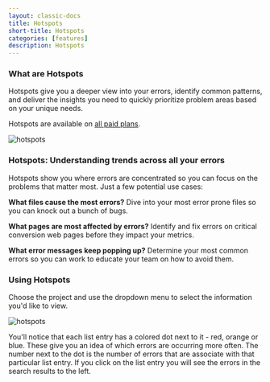 ```yaml
---
layout: classic-docs
title: Hotspots
short-title: Hotspots
categories: [features]
description: Hotspots
---
```


### What are Hotspots

Hotspots give you a deeper view into your errors, identify common patterns, and
deliver the insights you need to quickly prioritize problem areas based on
your unique needs.

Hotspots are available on [all paid plans](https://airbrake.io/pricing).

![hotspots](/docs/assets/img/docs/features/hotspots.png)

### Hotspots: Understanding trends across all your errors

Hotspots show you where errors are concentrated so you can focus on the problems
that matter most. Just a few potential use cases:

**What files cause the most errors?** Dive into your most error prone files so you
can knock out a bunch of bugs.

**What pages are most affected by errors?** Identify and fix errors on critical
conversion web pages before they impact your metrics.

**What error messages keep popping up?** Determine your most common errors so you
can work to educate your team on how to avoid them.

### Using Hotspots

Choose the project and use the dropdown menu to select the information you'd like to
view.

![hotspots](/docs/assets/img/docs/features/hotspots_menu.png)

You'll notice that each list entry has a colored dot next to it - red, orange or blue.
These give you an idea of which errors are occurring more often. The number next to
the dot is the number of errors that are associate with that particular list entry.
If you click on the list entry you will see the errors in the search results to the 
left.
